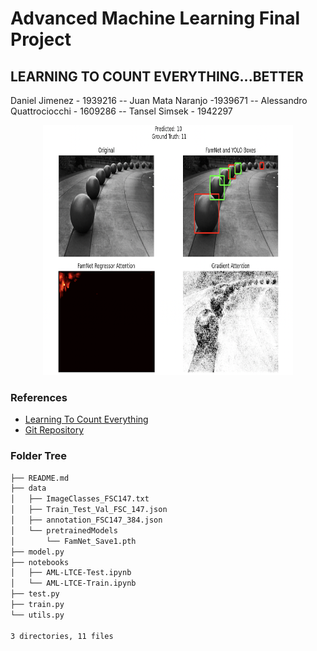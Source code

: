 # Advanced Machine Learning Final Project
## LEARNING TO COUNT EVERYTHING...BETTER
Daniel Jimenez - 1939216 -- Juan Mata Naranjo -1939671 -- Alessandro Quattrociocchi - 1609286 -- Tansel Simsek - 1942297

<p align="center">
<img src="https://github.com/AMLSapienza/Final_Project/blob/main/data/img_show.png" alt="drawing" width="400" height='400'/>
</p>


### References
- [Learning To Count Everything](https://openaccess.thecvf.com/content/CVPR2021/papers/Ranjan_Learning_To_Count_Everything_CVPR_2021_paper.pdf)
- [Git Repository](https://github.com/cvlab-stonybrook/LearningToCountEverything)

### Folder Tree
```bash
├── README.md
├── data
│   ├── ImageClasses_FSC147.txt
│   ├── Train_Test_Val_FSC_147.json
│   ├── annotation_FSC147_384.json
│   └── pretrainedModels
│       └── FamNet_Save1.pth
├── model.py
├── notebooks
│   ├── AML-LTCE-Test.ipynb
│   └── AML-LTCE-Train.ipynb
├── test.py
├── train.py
└── utils.py

3 directories, 11 files
```
